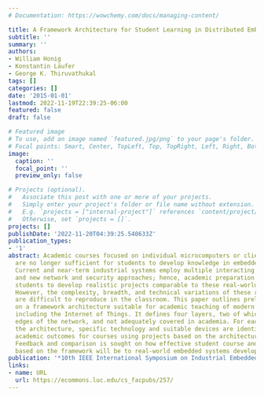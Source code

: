 ```yaml
---
# Documentation: https://wowchemy.com/docs/managing-content/

title: A Framework Architecture for Student Learning in Distributed Embedded Systems
subtitle: ''
summary: ''
authors:
- William Honig
- Konstantin Läufer
- George K. Thiruvathukal
tags: []
categories: []
date: '2015-01-01'
lastmod: 2022-11-19T22:39:25-06:00
featured: false
draft: false

# Featured image
# To use, add an image named `featured.jpg/png` to your page's folder.
# Focal points: Smart, Center, TopLeft, Top, TopRight, Left, Right, BottomLeft, Bottom, BottomRight.
image:
  caption: ''
  focal_point: ''
  preview_only: false

# Projects (optional).
#   Associate this post with one or more of your projects.
#   Simply enter your project's folder or file name without extension.
#   E.g. `projects = ["internal-project"]` references `content/project/deep-learning/index.md`.
#   Otherwise, set `projects = []`.
projects: []
publishDate: '2022-11-20T04:39:25.540633Z'
publication_types:
- '1'
abstract: Academic courses focused on individual microcomputers or client/server applications
  are no longer sufficient for students to develop knowledge in embedded systems.
  Current and near-term industrial systems employ multiple interacting components
  and new network and security approaches; hence, academic preparation requires teaching
  students to develop realistic projects comparable to these real-world products.
  However, the complexity, breadth, and technical variations of these real-world products
  are difficult to reproduce in the classroom. This paper outlines preliminary work
  on a framework architecture suitable for academic teaching of modern embedded systems
  including the Internet of Things. It defines four layers, two of which are at the
  edges of the network, and not adequately covered in academia. For each layer of
  the architecture, specific technology and suitable devices are identified. Desired
  academic outcomes for courses using projects based on the architecture are identified.
  Feedback and comparison is sought on how effective student course and research activities
  based on the framework will be to real-world embedded systems developers.
publication: '*10th IEEE International Symposium on Industrial Embedded Systems (SIES)*'
links:
- name: URL
  url: https://ecommons.luc.edu/cs_facpubs/257/
---
```

